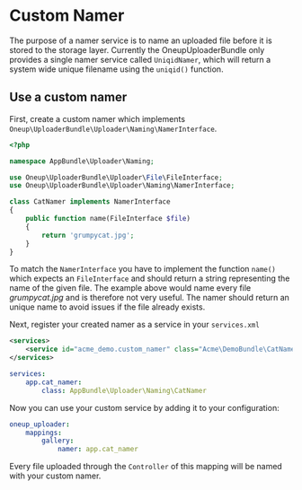Custom Namer
============

The purpose of a namer service is to name an uploaded file before it is stored to the storage layer. Currently the OneupUploaderBundle only provides a single namer service called `UniqidNamer`, which will return a system wide unique filename using the `uniqid()` function.

## Use a custom namer

First, create a custom namer which implements ```Oneup\UploaderBundle\Uploader\Naming\NamerInterface```.

```php
<?php

namespace AppBundle\Uploader\Naming;

use Oneup\UploaderBundle\Uploader\File\FileInterface;
use Oneup\UploaderBundle\Uploader\Naming\NamerInterface;

class CatNamer implements NamerInterface
{
    public function name(FileInterface $file)
    {
        return 'grumpycat.jpg';
    }
}
```

To match the `NamerInterface` you have to implement the function `name()` which expects an `FileInterface` and should return a string representing the name of the given file. The example above would name every file _grumpycat.jpg_ and is therefore not very useful. The namer should return an unique name to avoid issues if the file already exists.

Next, register your created namer as a service in your `services.xml`

```xml
<services>
    <service id="acme_demo.custom_namer" class="Acme\DemoBundle\CatNamer" />
</services>
```

```yml
services:
    app.cat_namer:
        class: AppBundle\Uploader\Naming\CatNamer
```

Now you can use your custom service by adding it to your configuration:

```yml
oneup_uploader:
    mappings:
        gallery:
            namer: app.cat_namer
```

Every file uploaded through the `Controller` of this mapping will be named with your custom namer.
